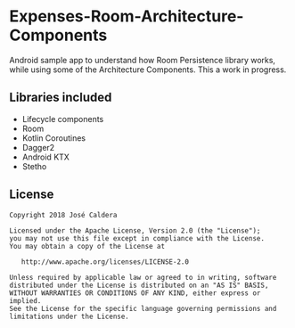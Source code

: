 # Expenses-Room-Architecture-Components
Android sample app to understand how Room Persistence library works, while using some of the Architecture Components.
This a work in progress.

## Libraries included
- Lifecycle components
- Room
- Kotlin Coroutines
- Dagger2
- Android KTX
- Stetho


## License

    Copyright 2018 José Caldera

    Licensed under the Apache License, Version 2.0 (the "License");
    you may not use this file except in compliance with the License.
    You may obtain a copy of the License at

       http://www.apache.org/licenses/LICENSE-2.0

    Unless required by applicable law or agreed to in writing, software
    distributed under the License is distributed on an "AS IS" BASIS,
    WITHOUT WARRANTIES OR CONDITIONS OF ANY KIND, either express or implied.
    See the License for the specific language governing permissions and
    limitations under the License.

